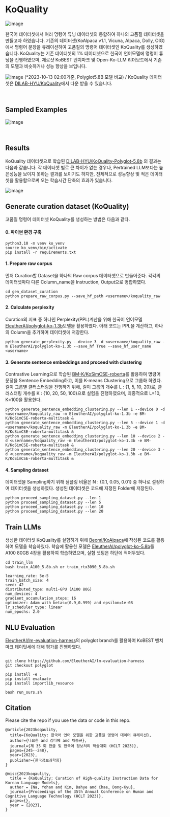 # KoQuality
![image](https://github.com/nayohan/KoQuality/assets/18652811/c4ea9efa-4f21-4d97-ab8a-1a02a13eaa52)

한국어 데이터셋에서 여러 명령어 튜닝 데이터셋의 통합하여 하나의 고품질 데이터셋을 만들고자 하였습니다. 기존의 데이터셋(KoAlpaca v1.1, Vicuna, Alpaca, Dolly, OIG)에서 명령어 문장을 큐레이션하여 고품질의 명령어 데이터셋인 KoQuality를 생성하였습니다. KoQuality는 기존 데이터셋의 1% 데이터셋으로 한국어 언어모델에 명령어 튜닝을 진행하였으며, 제로샷 KoBEST 벤치마크 및 Open-Ko-LLM 리더보드에서 기존의 모델과 비슷하거나 성능 향상을 보입니다.

![image](https://github.com/nayohan/KoQuality/assets/18652811/3a82c172-ae40-45f6-8c16-2477916dca65)
(*2023-10-13 02:00기준, Polyglot5.8B 모델 비교) /
KoQuality 데이터셋은 [DILAB-HYU/KoQuality](https://huggingface.co/datasets/DILAB-HYU/KoQuality)에서  다운 받을 수 있습니다.

<br/>

## Sampled Examples
![image](https://github.com/nayohan/KoQuality/assets/18652811/8fdd4a32-ea71-4c12-a654-6cee855d0240)


<br/>

## Results
KoQuality 데이터셋으로 학습된 [DILAB-HYU/KoQuality-Polyglot-5.8b](https://huggingface.co/DILAB-HYU/KoQuality-Polyglot-5.8b) 의 결과는 다음과 같습니다. 각 데이터셋 별로 큰 차이가 없는 경우나, Pertrained LLM보다는 높은성능을 보이지 못하는 결과를 보이기도 하지만, 전체적으로 성능향상 및 적은 데이터셋을 활용함으로써 오는 학습시간 단축의 효과가 있습니다.
<br/>


![image](https://github.com/nayohan/KoQuality/assets/18652811/b6eac834-4899-4c59-a215-ef129867cb71)
<br/>


## Generate curation dataset (KoQuality)
고품질 명령어 데이터셋 KoQuality를 생성하는 방법은 다음과 같다. 
#### 0. 파이썬 환경 구축
```
python3.10 -m venv ko_venv
source ko_venv/bin/activate
pip install -r requirements.txt
```


#### 1. Prepare raw corpus 
먼저 Curation할 Dataset을 하나의 Raw corpus 데이터셋으로 만들어준다. 각각의 데이터셋마다 다른 Column_name을 Instruction, Output으로 병합하였다.
```
cd gen_dataset_curation
python prepare_raw_corpus.py --save_hf_path <username>/koquality_raw
```

#### 2. Calculate perplexity
Curation의 지표 중 하나인 Perplexity(PPL)계산을 위해 한국어 언어모델 [EleutherAI/polyglot-ko-1.3b](https://huggingface.co/EleutherAI/polyglot-ko-1.3b)모델을 활용하였다. 아래 코드는 PPL을 계산하고, 하나의 Column을 추가하여 데이터셋에 저장한다.

```
python generate_perplexity.py --device 3 -d <username>/koquality_raw -m EleutherAI/polyglot-ko-1.3b --save_hf True --save_hf_user_name <username>
```


#### 3. Generate sentence embeddings and proceed with clustering
Contrastive Learning으로 학습된 [BM-K/KoSimCSE-roberta](https://huggingface.co/BM-K/KoSimCSE-roberta-multitask)를 활용하여 명령어 문장을 Sentence Embedding하고, 이를 K-means Clustering으로 그룹화 하였다. 길이 그룹별 클러스터링을 진행하기 위해, 길이 그룹의 개수를 L : {1, 5, 10, 20}로, 클러스터링 개수를 K : {10, 20, 50, 100}으로 실험을 진행하였으며, 최종적으로 L=10, K=100을 활용한다.
```
python generate_sentence_embedding_clustering.py --len 1 --device 0 -d <username>/koquality_raw -m EleutherAI/polyglot-ko-1.3b -e BM-K/KoSimCSE-roberta-multitask &
python generate_sentence_embedding_clustering.py --len 5 --device 1 -d <username>/koquality_raw -m EleutherAI/polyglot-ko-1.3b -e BM-K/KoSimCSE-roberta-multitask & 
python generate_sentence_embedding_clustering.py --len 10 --device 2 -d <username>/koquality_raw -m EleutherAI/polyglot-ko-1.3b -e BM-K/KoSimCSE-roberta-multitask &
python generate_sentence_embedding_clustering.py --len 20 --device 3 -d <username>/koquality_raw -m EleutherAI/polyglot-ko-1.3b -e BM-K/KoSimCSE-roberta-multitask &
```

#### 4. Sampling dataset 
데이터셋을 Sampling하기 위해 샘플링 비율은 N : {0.1, 0.05, 0.01} 중 하나로 설정하여 데이터셋을 생성하였다. 생성된 데이터셋은 코드에 지정된 Folder에 저장된다.
```
python proceed_sampling_dataset.py --len 1
python proceed_sampling_dataset.py --len 5
python proceed_sampling_dataset.py --len 10
python proceed_sampling_dataset.py --len 20
```




## Train LLMs
생성한 데이터셋 KoQuality를 실험하기 위해 [Beomi/KoAlpaca](https://github.com/Beomi/KoAlpaca)에 작성된 코드를 활용하여 모델을 학습하였다. 학습에 활용한 모델은 [EleutherAI/polyglot-ko-5.8b](https://huggingface.co/EleutherAI/polyglot-ko-5.8b)를  A100 80GB 4장을 활용하여 학습하였으며, 실험 셋팅은 하단에 적어두었다.

```
cd train_llm
bash train_A100_5.8b.sh or train_rtx3090_5.8b.sh
```

```
learning_rate: 5e-5
train_batch_size: 4
seed: 42
distributed_type: multi-GPU (A100 80G)
num_devices: 4
gradient_accumulation_steps: 16
optimizer: Adam with betas=(0.9,0.999) and epsilon=1e-08
lr_scheduler_type: linear
num_epochs: 2.0
```


## NLU Evaluation 
[EleutherAI/lm-evaluation-harness](https://github.com/EleutherAI/lm-evaluation-harness)의 polyglot branch를 활용하여 KoBEST 벤치마크 데이텃세에 대해 평가를 진행하였다.
```

git clone https://github.com/EleutherAI/lm-evaluation-harness
git checkout polyglot

pip install -e .
pip install evaluate
pip install importlib_resource

bash run_ours.sh
```

## Citation
Please cite the repo if you use the data or code in this repo.
```
@article{2023koqaulity,
  title={KoQuality: 한국어 언어 모델을 위한 고품질 명령어 데이터 큐레이션},
  author={나요한 and 김다혜 and 채동규},
  journal={제 35 회 한글 및 한국어 정보처리 학술대회 (HCLT 2023)},
  pages={245--248},
  year={2023},
  publisher={한국정보과학회}
}
```
```
@misc{2023koqaulity,
  title = {KoQuality: Curation of High-quality Instruction Data for Korean Language Models},
  author = {Na, Yohan and Kim, Dahye and Chae, Dong-Kyu},
  journal={Proceedings of the 35th Annual Conference on Human and Cognitive Language Technology (HCLT 2023)},
  pages={},
  year = {2023},
}
```
## 
